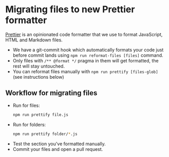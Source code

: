 <!-- @format -->

# Migrating files to new Prettier formatter

[Prettier](https://prettier.io/) is an opinionated code formatter that we use to format JavaScript, HTML and Markdown files.

- We have a git-commit hook which automatically formats your code just before commit lands using `npm run reformat-files [files]` command.
- Only files with `/** @format */` pragma in them will get formatted, the rest will stay untouched.
- You can reformat files manually with `npm run prettify [files-glob]` (see instructions below)

## Workflow for migrating files

- Run for files:
  ```bash
  npm run prettify file.js
  ```
- Run for folders:
  ```bash
  npm run prettify folder/*.js
  ```
- Test the section you've formatted manually.
- Commit your files and open a pull request.
